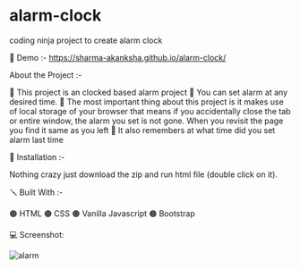 # alarm-clock
coding ninja project to create alarm clock

🔴 Demo :- https://sharma-akanksha.github.io/alarm-clock/

About the Project :-

🔴 This project is an clocked based alarm project 🔴 You can set alarm at any desired time. 🔴 The most important thing about this project is it makes use of local storage of your browser that means if you accidentally close the tab or entire window, the alarm you set is not gone. When you revisit the page you find it same as you left 🔴 It also remembers at what time did you set alarm last time

📐 Installation :-

Nothing crazy just download the zip and run html file (double click on it).

🪛 Built With :-

🟠 HTML 🟠 CSS 🟠 Vanilla Javascript 🟠 Bootstrap 

💻 Screenshot:

![alarm](https://github.com/Sharma-Akanksha/alarm-clock/assets/36796481/b1b5362b-0e61-448a-aef0-e32f9ea8c0da)


